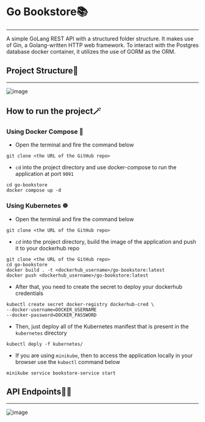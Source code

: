 # Go Bookstore📚
---
A simple GoLang REST API with a structured folder structure. It makes use of Gin, a Golang-written HTTP web framework. To interact with the Postgres database docker container, it utilizes the use of GORM as the ORM.

## Project Structure🩻
---
![image](https://github.com/bishalr0y/go-bookstore/assets/56751927/487c3a6b-8c0d-401f-ba8e-dafe1ed0c320)

## How to run the project🪄
### Using Docker Compose 🐳
- Open the terminal and fire the command below
```
git clone <the URL of the GitHub repo>
```
- ``cd`` into the project directory and use docker-compose to run the application at port `9091`
```
cd go-bookstore
docker compose up -d
```
### Using Kubernetes ☸️
- Open the terminal and fire the command below
```
git clone <the URL of the GitHub repo>
```
- ``cd`` into the project directory, build the image of the application and push it to your dockerhub repo
```
git clone <the URL of the GitHub repo>
cd go-bookstore
docker build . -t <dockerhub_username>/go-bookstore:latest
docker push <dockerhub_username>/go-bookstore:latest
```
- After that, you need to create the secret to deploy your dockerhub credentials
```
kubectl create secret docker-registry dockerhub-cred \
--docker-username=DOCKER_USERNAME
--docker-password=DOCKER_PASSWORD
```
- Then, just deploy all of the Kubernetes manifest that is present in the ``kubernetes`` directory
```
kubectl deply -f kubernetes/
```
- If you are using ``minikube``, then to access the application locally in your browser use the ``kubectl`` command below
```
minikube service bookstore-service start
```

## API Endpoints👨‍💻
---
![image](https://github.com/bishalr0y/go-bookstore/assets/56751927/a3670e8e-b3fd-4883-9d1f-9282ae3ebe7d)

